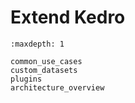 # Extend Kedro

```{toctree}
:maxdepth: 1

common_use_cases
custom_datasets
plugins
architecture_overview
```
